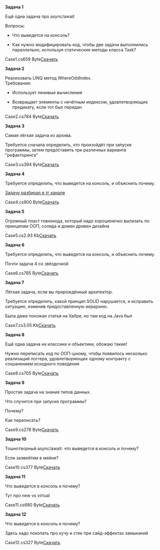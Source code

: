 **Задача 1**

Ещё одна задача про async/await

Вопросы:

- Что выведется на консоль?

- Как нужно модифицировать код, чтобы две задачи выполнились параллельно, используя статические методы класса Task?

Case1.cs659 Byte[Скачать](https://cdn.boosty.to/file/bad98d0b-41d7-4dfc-9cc7-268348c887e0?user_id=13374446&content_id=15dbd196-b36a-4880-b153-9d072565e543&expire_time=1716978961&sign=c060937a28f0995442fa9248583527296d5dce186b4354031bfcc58ad05a0980&is_migrated=false)

**Задача 2**

Реализовать LINQ метод WhereOddIndex.  
Требования:

- Использует ленивые вычисления

- Возвращает элементы с нечётным индексом, удовлетворяющие предикату, если тот был передан

Case2.cs784 Byte[Скачать](https://cdn.boosty.to/file/fd3d527e-1b4b-4f78-bbf6-34698566d44e?user_id=13374446&content_id=15dbd196-b36a-4880-b153-9d072565e543&expire_time=1716978961&sign=c060937a28f0995442fa9248583527296d5dce186b4354031bfcc58ad05a0980&is_migrated=false)

**Задача 3**

Самая лёгкая задача из архива.

Требуется сначала определить, что произойдёт при запуске программы, затем предоставить три различных варианта "рефакторинга"

Case3.cs394 Byte[Скачать](https://cdn.boosty.to/file/73255585-370f-4d60-a2f0-e62d5cbc74c3?user_id=13374446&content_id=15dbd196-b36a-4880-b153-9d072565e543&expire_time=1716978961&sign=c060937a28f0995442fa9248583527296d5dce186b4354031bfcc58ad05a0980&is_migrated=false)

**Задача 4**

Требуется определить, что выведется на консоль, и объяснить почему.

[Задачу разбирал в тг канале](https://t.me/steponeit/89)

Case4.cs900 Byte[Скачать](https://cdn.boosty.to/file/d35d3069-6645-433f-b626-8bb80a051f96?user_id=13374446&content_id=15dbd196-b36a-4880-b153-9d072565e543&expire_time=1716978961&sign=c060937a28f0995442fa9248583527296d5dce186b4354031bfcc58ad05a0980&is_migrated=false)

**Задача 5**

Огромный пласт говнокода, который надо хорошенечко вылизать по принципам ООП, солида и домен дривен дизайна

Case5.cs2.93 Kb[Скачать](https://cdn.boosty.to/file/dbe974de-4c8c-491a-9e2e-f8ab71cf8edb?user_id=13374446&content_id=15dbd196-b36a-4880-b153-9d072565e543&expire_time=1716978961&sign=c060937a28f0995442fa9248583527296d5dce186b4354031bfcc58ad05a0980&is_migrated=false)

**Задача 6**

Требуется определить, что выведется на консоль, и объяснить почему.

Почти задача 4 со звёздочкой

Case6.cs785 Byte[Скачать](https://cdn.boosty.to/file/d7548ebb-d932-43b6-8d55-26ef3ae5e282?user_id=13374446&content_id=15dbd196-b36a-4880-b153-9d072565e543&expire_time=1716978961&sign=c060937a28f0995442fa9248583527296d5dce186b4354031bfcc58ad05a0980&is_migrated=false)

**Задача 7**

Лёгкая задача, если вы прирождённый архитектор.

Требуется определить, какой принцип SOLID нарушается, и исправить ситуацию, изменив предоставленную иерархию.

Была даже похожая статья на Хабре, но там код на Java был

Case7.cs3.05 Kb[Скачать](https://cdn.boosty.to/file/98cd05bc-6c90-41e7-9be9-82c4addc3d70?user_id=13374446&content_id=15dbd196-b36a-4880-b153-9d072565e543&expire_time=1716978961&sign=c060937a28f0995442fa9248583527296d5dce186b4354031bfcc58ad05a0980&is_migrated=false)

**Задача 8**

Ещё одна задача на классики и объектики, обожаю такие!

Нужно переписать код по ООП-шному, чтобы появилось несколько реализаций логгера, удовлетворяющих одному контракту с сохранением исходного поведения

Case8.cs705 Byte[Скачать](https://cdn.boosty.to/file/bcfbfee7-aac1-4e22-8816-87e10803ba9a?user_id=13374446&content_id=15dbd196-b36a-4880-b153-9d072565e543&expire_time=1716978961&sign=c060937a28f0995442fa9248583527296d5dce186b4354031bfcc58ad05a0980&is_migrated=false)

**Задача 9**

Простая задача на знание типов данных.

Что случится при запуске программы?

Почему?

Как переписать?

Case9.cs278 Byte[Скачать](https://cdn.boosty.to/file/40a45501-7d45-4b4c-9584-e9934f8a23f4?user_id=13374446&content_id=15dbd196-b36a-4880-b153-9d072565e543&expire_time=1716978961&sign=c060937a28f0995442fa9248583527296d5dce186b4354031bfcc58ad05a0980&is_migrated=false)

**Задача 10**

Тошнотворный async/await: что выведется в консоль и почему?

Если заэвейтим в мейне?

Case10.cs377 Byte[Скачать](https://cdn.boosty.to/file/0ac5f16b-1269-47d0-b31f-c1f25f7a1631?user_id=13374446&content_id=15dbd196-b36a-4880-b153-9d072565e543&expire_time=1716978961&sign=c060937a28f0995442fa9248583527296d5dce186b4354031bfcc58ad05a0980&is_migrated=false)

**Задача 11**

Что выведется в консоль и почему?

Тут про new vs virtual

Case11.cs680 Byte[Скачать](https://cdn.boosty.to/file/51524cd6-5b5b-4324-8a1e-1dd8f02960d8?user_id=13374446&content_id=15dbd196-b36a-4880-b153-9d072565e543&expire_time=1716978961&sign=c060937a28f0995442fa9248583527296d5dce186b4354031bfcc58ad05a0980&is_migrated=false)

**Задача 12**

Что выведется в консоль и почему?

Здесь надо покопать про кучу и стек при сайд-эффектах замыканий

Case12.cs327 Byte[Скачать](https://cdn.boosty.to/file/6c21ae4f-c88a-4368-9b62-ea7cd3d4d8bd?user_id=13374446&content_id=15dbd196-b36a-4880-b153-9d072565e543&expire_time=1716978961&sign=c060937a28f0995442fa9248583527296d5dce186b4354031bfcc58ad05a0980&is_migrated=false)